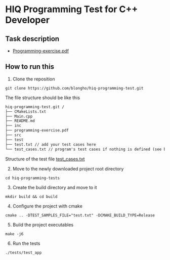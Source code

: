# HIQ Programming Test for C++ Developer

## Task description

- [Programming-exercise.pdf](programming-exercise.pdf)

## How to run this

1. Clone the reposition

```shell
git clone https://github.com/blongho/hiq-programming-test.git 
 ```

The file structure should be like this

```txt
hiq-programming-test.git /
├── CMakeLists.txt
├── Main.cpp
├── README.md
├── inc
├── programming-exercise.pdf
├── src
├── test
├── test.txt // add your test cases here
└── test_cases.txt // program's test cases if nothing is defined (see below)
```

Structure of the test file
[test_cases.txt](test_cases.txt)

2. Move to the newly downloaded project root directory

```shell
cd hiq-programming-tests 
```

3. Create the build directory and move to it

```shell
mkdir build && cd build 
```

4. Configure the project with cmake

```shell 
cmake .. -DTEST_SAMPLES_FILE="test.txt" -DCMAKE_BUILD_TYPE=Release
```

5. Build the project executables

```shell 
make -j6
```

6. Run the tests

```shell 
./tests/test_app
```



